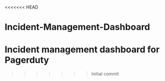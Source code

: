 <<<<<<< HEAD
# Incident-Management-Dashboard
Incident management dashboard for Pagerduty
=======
>>>>>>> Initial commit
